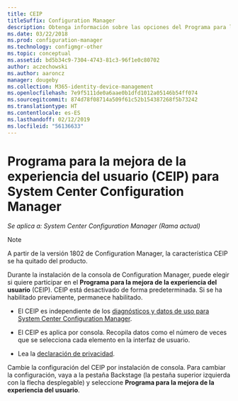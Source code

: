 ```yaml
---
title: CEIP
titleSuffix: Configuration Manager
description: Obtenga información sobre las opciones del Programa para la mejora de la experiencia del usuario
ms.date: 03/22/2018
ms.prod: configuration-manager
ms.technology: configmgr-other
ms.topic: conceptual
ms.assetid: bd5b34c9-7304-4743-81c3-96f1e0c80702
author: aczechowski
ms.author: aaroncz
manager: dougeby
ms.collection: M365-identity-device-management
ms.openlocfilehash: 7e9f5111de0a6aae0b1dfd1012a05146b54ff074
ms.sourcegitcommit: 874d78f08714a509f61c52b154387268f5b73242
ms.translationtype: HT
ms.contentlocale: es-ES
ms.lasthandoff: 02/12/2019
ms.locfileid: "56136633"
---
```

# <a name="customer-experience-improvement-program-ceip-for-system-center-configuration-manager"></a>Programa para la mejora de la experiencia del usuario (CEIP) para System Center Configuration Manager

*Se aplica a: System Center Configuration Manager (Rama actual)*

> [!Note]  
> A partir de la versión 1802 de Configuration Manager, la característica CEIP se ha quitado del producto.

Durante la instalación de la consola de Configuration Manager, puede elegir si quiere participar en el **Programa para la mejora de la experiencia del usuario** (CEIP). CEIP está desactivado de forma predeterminada. Si se ha habilitado previamente, permanece habilitado.  

-   El CEIP es independiente de los [diagnósticos y datos de uso para System Center Configuration Manager](../../../core/plan-design/diagnostics/diagnostics-and-usage-data.md).  

-   El CEIP es aplica por consola. Recopila datos como el número de veces que se selecciona cada elemento en la interfaz de usuario.  

-   Lea la [declaración de privacidad](https://privacy.microsoft.com/privacystatement).  

Cambie la configuración del CEIP por instalación de consola. Para cambiar la configuración, vaya a la pestaña Backstage (la pestaña superior izquierda con la flecha desplegable) y seleccione **Programa para la mejora de la experiencia del usuario**.  
